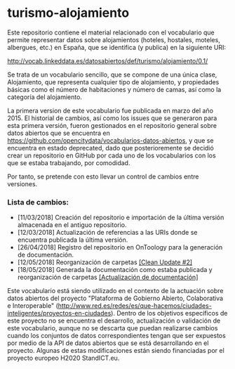 # turismo-alojamiento
<p>Este repositorio contiene el material relacionado con el vocabulario que permite representar datos sobre alojamientos (hoteles, hostales, moteles, albergues, etc.) en España, que se identifica (y publica) en la siguiente URI: 
  
http://vocab.linkeddata.es/datosabiertos/def/turismo/alojamiento/0.1/
  
<p>Se trata de un vocabulario sencillo, que se compone de una única clase, Alojamiento, que representa cualquier tipo de alojamiento, y propiedades básicas como el número de habitaciones y número de camas, así como la categoría del alojamiento. </p> 

La primera version de este vocabulario fue publicada en marzo del año 2015. El historial de cambios, así como los issues que se generaron para esta primera versión, fueron gestionados en el repositorio general sobre datos abiertos que se encuentra en https://github.com/opencitydata/vocabularios-datos-abiertos, y que se encuentra en estado deprecated, dado que posterioremente se decidió crear un repositorio en GitHub por cada uno de los vocabularios con los que se estaba trabajando, por comodidad.

Por tanto, se pretende con esto llevar un control de cambios entre versiones.

### Lista de cambios:
* [11/03/2018] Creación del repositorio e importación de la última versión almacenada en el antiguo repositorio.
* [12/03/2018] Actualización de referencias a las URIs donde se encuentra publicada la última versión.
* [26/04/2018] Registro del repositorio en OnToology para la generación de documentación.
* [12/05/2018] Reorganización de carpetas [[Clean Update #2]](https://github.com/opencitydata/turismo-alojamiento/pull/2)
* [18/05/2018] Generada la documentación como estaba publicada y reorganización de carpetas [[Actualización de documentación]](https://github.com/opencitydata/turismo-alojamiento/commit/0384b9e8c13c4afc91227926c852a0ae1df580a2)


Este vocabulario está siendo utilizado en el contexto de la actuación sobre datos abiertos del proyecto "Plataforma de Gobierno Abierto, Colaborativa e Interoperable" (http://www.red.es/redes/es/que-hacemos/ciudades-inteligentes/proyectos-en-ciudades). Dentro de los objetivos específicos de este proyecto no se encuentra el desarrollo, actualización o validación de este vocabulario, aunque no se descarta que puedan realizarse cambios cuando los conjuntos de datos correspondientes tengan que ser expuestos por medio de la API de datos abiertos que se está desarrollando en el proyecto. Algunas de estas modificaciones están siendo financiadas por el proyecto europeo H2020 StandICT.eu.
